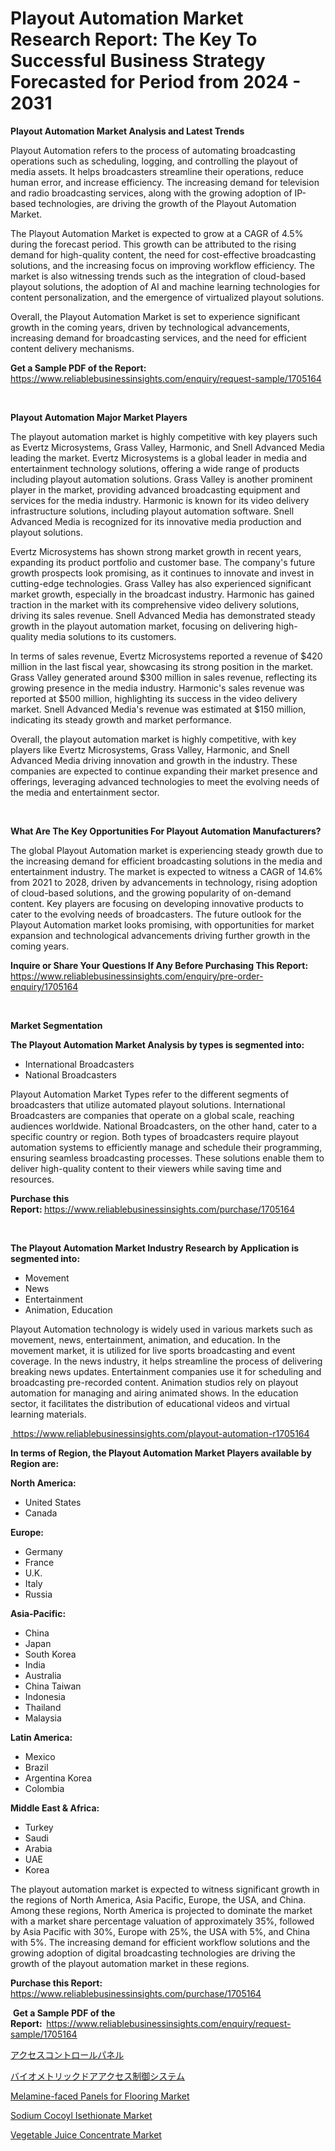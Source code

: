 <p><h1>Playout Automation Market Research Report: The Key To Successful Business Strategy Forecasted for Period from 2024 - 2031</h1></p><p><strong>Playout Automation Market Analysis and Latest Trends</strong></p>
<p><p>Playout Automation refers to the process of automating broadcasting operations such as scheduling, logging, and controlling the playout of media assets. It helps broadcasters streamline their operations, reduce human error, and increase efficiency. The increasing demand for television and radio broadcasting services, along with the growing adoption of IP-based technologies, are driving the growth of the Playout Automation Market.</p><p>The Playout Automation Market is expected to grow at a CAGR of 4.5% during the forecast period. This growth can be attributed to the rising demand for high-quality content, the need for cost-effective broadcasting solutions, and the increasing focus on improving workflow efficiency. The market is also witnessing trends such as the integration of cloud-based playout solutions, the adoption of AI and machine learning technologies for content personalization, and the emergence of virtualized playout solutions.</p><p>Overall, the Playout Automation Market is set to experience significant growth in the coming years, driven by technological advancements, increasing demand for broadcasting services, and the need for efficient content delivery mechanisms.</p></p>
<p><strong>Get a Sample PDF of the Report:&nbsp;</strong> <a href="https://www.reliablebusinessinsights.com/enquiry/request-sample/1705164">https://www.reliablebusinessinsights.com/enquiry/request-sample/1705164</a></p>
<p>&nbsp;</p>
<p><strong>Playout Automation Major Market Players</strong></p>
<p><p>The playout automation market is highly competitive with key players such as Evertz Microsystems, Grass Valley, Harmonic, and Snell Advanced Media leading the market. Evertz Microsystems is a global leader in media and entertainment technology solutions, offering a wide range of products including playout automation solutions. Grass Valley is another prominent player in the market, providing advanced broadcasting equipment and services for the media industry. Harmonic is known for its video delivery infrastructure solutions, including playout automation software. Snell Advanced Media is recognized for its innovative media production and playout solutions.</p><p>Evertz Microsystems has shown strong market growth in recent years, expanding its product portfolio and customer base. The company's future growth prospects look promising, as it continues to innovate and invest in cutting-edge technologies. Grass Valley has also experienced significant market growth, especially in the broadcast industry. Harmonic has gained traction in the market with its comprehensive video delivery solutions, driving its sales revenue. Snell Advanced Media has demonstrated steady growth in the playout automation market, focusing on delivering high-quality media solutions to its customers.</p><p>In terms of sales revenue, Evertz Microsystems reported a revenue of $420 million in the last fiscal year, showcasing its strong position in the market. Grass Valley generated around $300 million in sales revenue, reflecting its growing presence in the media industry. Harmonic's sales revenue was reported at $500 million, highlighting its success in the video delivery market. Snell Advanced Media's revenue was estimated at $150 million, indicating its steady growth and market performance.</p><p>Overall, the playout automation market is highly competitive, with key players like Evertz Microsystems, Grass Valley, Harmonic, and Snell Advanced Media driving innovation and growth in the industry. These companies are expected to continue expanding their market presence and offerings, leveraging advanced technologies to meet the evolving needs of the media and entertainment sector.</p></p>
<p>&nbsp;</p>
<p><strong>What Are The Key Opportunities For Playout Automation Manufacturers?</strong></p>
<p><p>The global Playout Automation market is experiencing steady growth due to the increasing demand for efficient broadcasting solutions in the media and entertainment industry. The market is expected to witness a CAGR of 14.6% from 2021 to 2028, driven by advancements in technology, rising adoption of cloud-based solutions, and the growing popularity of on-demand content. Key players are focusing on developing innovative products to cater to the evolving needs of broadcasters. The future outlook for the Playout Automation market looks promising, with opportunities for market expansion and technological advancements driving further growth in the coming years.</p></p>
<p><strong>Inquire or Share Your Questions If Any Before Purchasing This Report:</strong> <a href="https://www.reliablebusinessinsights.com/enquiry/pre-order-enquiry/1705164">https://www.reliablebusinessinsights.com/enquiry/pre-order-enquiry/1705164</a></p>
<p>&nbsp;</p>
<p><strong>Market Segmentation</strong></p>
<p><strong>The Playout Automation Market Analysis by types is segmented into:</strong></p>
<p><ul><li>International Broadcasters</li><li>National Broadcasters</li></ul></p>
<p><p>Playout Automation Market Types refer to the different segments of broadcasters that utilize automated playout solutions. International Broadcasters are companies that operate on a global scale, reaching audiences worldwide. National Broadcasters, on the other hand, cater to a specific country or region. Both types of broadcasters require playout automation systems to efficiently manage and schedule their programming, ensuring seamless broadcasting processes. These solutions enable them to deliver high-quality content to their viewers while saving time and resources.</p></p>
<p><strong>Purchase this Report:&nbsp;</strong><a href="https://www.reliablebusinessinsights.com/purchase/1705164">https://www.reliablebusinessinsights.com/purchase/1705164</a></p>
<p>&nbsp;</p>
<p><strong>The Playout Automation Market Industry Research by Application is segmented into:</strong></p>
<p><ul><li>Movement</li><li>News</li><li>Entertainment</li><li>Animation, Education</li></ul></p>
<p><p>Playout Automation technology is widely used in various markets such as movement, news, entertainment, animation, and education. In the movement market, it is utilized for live sports broadcasting and event coverage. In the news industry, it helps streamline the process of delivering breaking news updates. Entertainment companies use it for scheduling and broadcasting pre-recorded content. Animation studios rely on playout automation for managing and airing animated shows. In the education sector, it facilitates the distribution of educational videos and virtual learning materials.</p></p>
<p><a href="https://www.reliablebusinessinsights.com/playout-automation-r1705164">&nbsp;https://www.reliablebusinessinsights.com/playout-automation-r1705164</a></p>
<p><strong>In terms of Region, the Playout Automation Market Players available by Region are:</strong></p>
<p>
    <p> <strong> North America: </strong>
        <ul>
            <li>United States</li>
            <li>Canada</li>
        </ul>
        </p> 
    <p> <strong> Europe: </strong>
        <ul>
            <li>Germany</li>
            <li>France</li>
            <li>U.K.</li>
            <li>Italy</li>
            <li>Russia</li>
        </ul>
        </p> 
    <p> <strong> Asia-Pacific: </strong>
        <ul>
            <li>China</li>
            <li>Japan</li>
            <li>South Korea</li>
            <li>India</li>
            <li>Australia</li>
            <li>China Taiwan</li>
            <li>Indonesia</li>
            <li>Thailand</li>
            <li>Malaysia</li>
        </ul>
        </p> 
    <p> <strong> Latin America: </strong>
        <ul>
            <li>Mexico</li>
            <li>Brazil</li>
            <li>Argentina Korea</li>
            <li>Colombia</li>
        </ul>
        </p> 
    <p> <strong> Middle East & Africa: </strong>
        <ul>
            <li>Turkey</li>
            <li>Saudi</li>
            <li>Arabia</li>
            <li>UAE</li>
            <li>Korea</li>
        </ul>
    </p>
    </p>
<p><p>The playout automation market is expected to witness significant growth in the regions of North America, Asia Pacific, Europe, the USA, and China. Among these regions, North America is projected to dominate the market with a market share percentage valuation of approximately 35%, followed by Asia Pacific with 30%, Europe with 25%, the USA with 5%, and China with 5%. The increasing demand for efficient workflow solutions and the growing adoption of digital broadcasting technologies are driving the growth of the playout automation market in these regions.</p></p>
<p><strong>Purchase this Report: </strong><a href="https://www.reliablebusinessinsights.com/purchase/1705164">https://www.reliablebusinessinsights.com/purchase/1705164</a></p>
<p>&nbsp;<strong>Get a Sample PDF of the Report:&nbsp;&nbsp;</strong><a href="https://www.reliablebusinessinsights.com/enquiry/request-sample/1705164">https://www.reliablebusinessinsights.com/enquiry/request-sample/1705164</a></p>
<p><strong></strong></p>
<p><p><a href="https://github.com/EstaSprer20231/Market-Research-Report-List-2/blob/main/2956616123315.md">アクセスコントロールパネル</a></p><p><a href="https://github.com/klon646/Market-Research-Report-List-1/blob/main/2897145123316.md">バイオメトリックドアアクセス制御システム</a></p><p><a href="https://github.com/vimar16th/Market-Research-Report-List-5/blob/main/melamine-faced-panels-for-flooring-market.md">Melamine-faced Panels for Flooring Market</a></p><p><a href="https://issuu.com/reportprime-2/docs/sodium-cocoyl-isethionate-market-size-2030.pptx">Sodium Cocoyl Isethionate Market</a></p><p><a href="https://issuu.com/reportprime-2/docs/vegetable-juice-concentrate-market-size-2030.pptx">Vegetable Juice Concentrate Market</a></p></p>